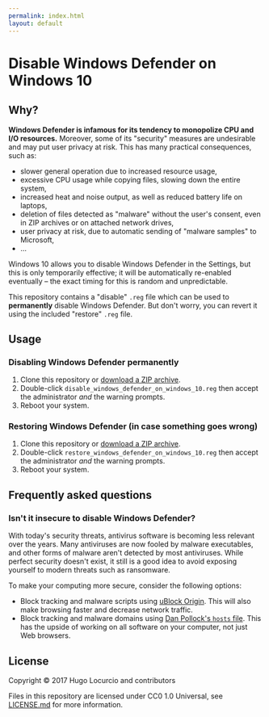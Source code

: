 ```yaml
---
permalink: index.html
layout: default
---
```


# Disable Windows Defender on Windows 10

## Why?

**Windows Defender is infamous for its tendency to monopolize CPU and I/O
resources.** Moreover, some of its "security" measures are undesirable and may
put user privacy at risk. This has many practical consequences, such as:

- slower general operation due to increased resource usage,
- excessive CPU usage while copying files, slowing down the entire system,
- increased heat and noise output, as well as reduced battery life on laptops,
- deletion of files detected as "malware" without the user's consent, even in
  ZIP archives or on attached network drives,
- user privacy at risk, due to automatic sending of "malware samples" to
  Microsoft,
- …

Windows 10 allows you to disable Windows Defender in the Settings, but this is
only temporarily effective; it will be automatically re-enabled eventually –
the exact timing for this is random and unpredictable.

This repository contains a "disable" `.reg` file which can be used to
**permanently** disable Windows Defender. But don't worry, you can revert it
using the included "restore" `.reg` file.

## Usage

### Disabling Windows Defender permanently

1. Clone this repository or
  [download a ZIP archive](https://github.com/Calinou/disable-windows-defender/archive/master.zip).
2. Double-click `disable_windows_defender_on_windows_10.reg` then accept the
  administrator *and* the warning prompts.
3. Reboot your system.

### Restoring Windows Defender (in case something goes wrong)

1. Clone this repository or
  [download a ZIP archive](https://github.com/Calinou/disable-windows-defender/archive/master.zip).
2. Double-click `restore_windows_defender_on_windows_10.reg` then accept the
  administrator *and* the warning prompts.
3. Reboot your system.

## Frequently asked questions

### Isn't it insecure to disable Windows Defender?

With today's security threats, antivirus software is becoming
less relevant over the years. Many antiviruses are now fooled by malware
executables, and other forms of malware aren't detected by most antiviruses.
While perfect security doesn't exist, it still is a good idea to avoid exposing
yourself to modern threats such as ransomware.

To make your computing more secure, consider the following options:

- Block tracking and malware scripts using
  [uBlock Origin](https://github.com/gorhill/uBlock).
  This will also make browsing faster and decrease network traffic.
- Block tracking and malware domains using
  [Dan Pollock's `hosts` file](http://someonewhocares.org/hosts/zero/).
  This has the upside of working on all software on your computer,
  not just Web browsers.

## License

Copyright © 2017 Hugo Locurcio and contributors

Files in this repository are licensed under CC0 1.0 Universal,
see [LICENSE.md](LICENSE.md) for more information.
